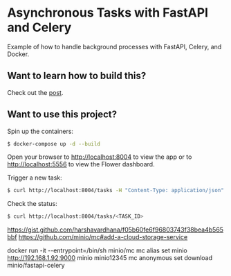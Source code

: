 # Asynchronous Tasks with FastAPI and Celery

Example of how to handle background processes with FastAPI, Celery, and Docker.

## Want to learn how to build this?

Check out the [post](https://testdriven.io/blog/fastapi-and-celery/).

## Want to use this project?

Spin up the containers:

```sh
$ docker-compose up -d --build
```

Open your browser to [http://localhost:8004](http://localhost:8004) to view the app or to [http://localhost:5556](http://localhost:5556) to view the Flower dashboard.

Trigger a new task:

```sh
$ curl http://localhost:8004/tasks -H "Content-Type: application/json" --data '{"type": 0}'
```

Check the status:

```sh
$ curl http://localhost:8004/tasks/<TASK_ID>
```


https://gist.github.com/harshavardhana/f05b60fe6f96803743f38bea4b565bbf
https://github.com/minio/mc#add-a-cloud-storage-service

docker run -it --entrypoint=/bin/sh minio/mc
mc alias set minio http://192.168.1.92:9000 minio minio12345
mc anonymous set download minio/fastapi-celery